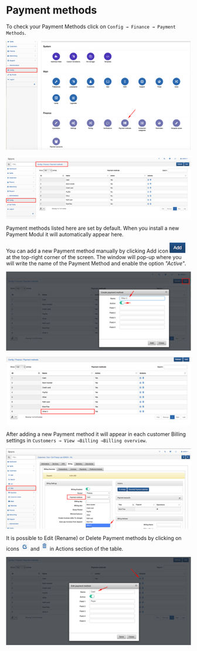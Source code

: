 Payment methods
=============

To check your Payment Methods click on `Config → Finance → Payment Methods`.

![Main menu](main_menu.png)

![List of methods](list.png)


Payment methods listed here are set by default. When you install a new Payment Modul it will automatically appear here.  

You can add a new Payment method manually by clicking Add icon ![](add_icon.png) at the top-right corner of the screen.  The window will pop-up where you will write the name of the Payment Method and enable the option *"Active"*.

![Create payment method](create.png)

![list of methods](list1.png)

After adding a new Payment method it will appear in each customer Billing settings in `Customers → View →Billing →Billing overview`.

![Selected](select.png)


It is possible to Edit (Rename) or Delete Payment methods by clicking on icons ![](edit_icon.png) and ![](del_icon.png)  in Actions section of the table.

![Edit payment method](edit.png)
